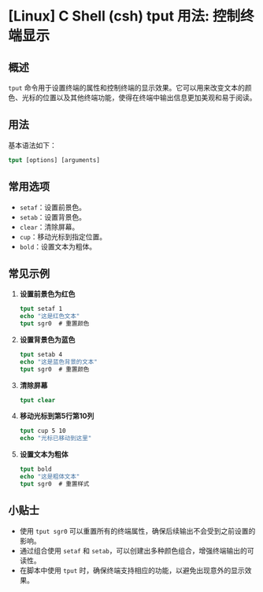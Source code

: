 # [Linux] C Shell (csh) tput 用法: 控制终端显示

## 概述
`tput` 命令用于设置终端的属性和控制终端的显示效果。它可以用来改变文本的颜色、光标的位置以及其他终端功能，使得在终端中输出信息更加美观和易于阅读。

## 用法
基本语法如下：
```csh
tput [options] [arguments]
```

## 常用选项
- `setaf`：设置前景色。
- `setab`：设置背景色。
- `clear`：清除屏幕。
- `cup`：移动光标到指定位置。
- `bold`：设置文本为粗体。

## 常见示例
1. **设置前景色为红色**
   ```csh
   tput setaf 1
   echo "这是红色文本"
   tput sgr0  # 重置颜色
   ```

2. **设置背景色为蓝色**
   ```csh
   tput setab 4
   echo "这是蓝色背景的文本"
   tput sgr0  # 重置颜色
   ```

3. **清除屏幕**
   ```csh
   tput clear
   ```

4. **移动光标到第5行第10列**
   ```csh
   tput cup 5 10
   echo "光标已移动到这里"
   ```

5. **设置文本为粗体**
   ```csh
   tput bold
   echo "这是粗体文本"
   tput sgr0  # 重置样式
   ```

## 小贴士
- 使用 `tput sgr0` 可以重置所有的终端属性，确保后续输出不会受到之前设置的影响。
- 通过组合使用 `setaf` 和 `setab`，可以创建出多种颜色组合，增强终端输出的可读性。
- 在脚本中使用 `tput` 时，确保终端支持相应的功能，以避免出现意外的显示效果。